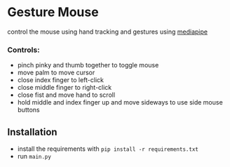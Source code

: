 # Gesture Mouse
control the mouse using hand tracking and gestures using [mediapipe](https://github.com/google/mediapipe)

### Controls:
* pinch pinky and thumb together to toggle mouse
* move palm to move cursor
* close index finger to left-click
* close middle finger to right-click
* close fist and move hand to scroll
* hold middle and index finger up and move sideways to use side mouse buttons

## Installation
* install the requirements with `pip install -r requirements.txt`
* run `main.py`